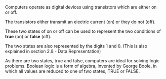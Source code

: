Computers operate as digital devices using transistors which are either on or off.

The transistors either transmit an electric current (on) or they do not (off).

These two states of on or off can be used to represent the two conditions of **true** (on) or **false** (off).

The two states are also represented by the digits 1 and 0.
(This is also explained in section 2.6 - Data Representation)

As there are two states, true and false, computers are ideal for solving logic problems. Boolean logic is a form of algebra, invented by George Boole, in which all values are reduced to one of two states, TRUE or FALSE.